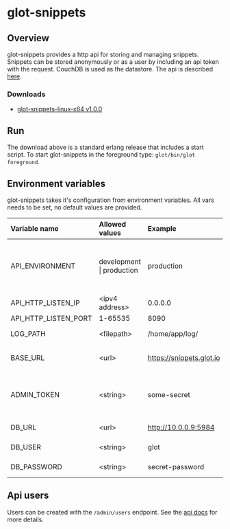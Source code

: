glot-snippets
=============


## Overview
glot-snippets provides a http api for storing and managing snippets.
Snippets can be stored anonymously or as a user by including an api token
with the request. CouchDB is used as the datastore.
The api is described [here](https://github.com/prasmussen/glot-snippets/tree/master/api_docs).

### Downloads
- [glot-snippets-linux-x64 v1.0.0](TODO)

## Run
The download above is a standard erlang release that includes a start script.
To start glot-snippets in the foreground type: `glot/bin/glot foreground`.

## Environment variables
glot-snippets takes it's configuration from environment variables.
All vars needs to be set, no default values are provided.

| Variable name        | Allowed values                | Example                  | Description                                                  |
|:---------------------|:------------------------------|:-------------------------|:-------------------------------------------------------------|
| API_ENVIRONMENT      | development &#124; production | production               | Development mode will enable auto compiling of changed files |
| API_HTTP_LISTEN_IP   | &lt;ipv4 address&gt;          | 0.0.0.0                  | Listen ip                                                    |
| API_HTTP_LISTEN_PORT | 1-65535                       | 8090                     | Listen port                                                  |
| LOG_PATH             | &lt;filepath&gt;              | /home/app/log/           | Path to save logs                                            |
| BASE_URL             | &lt;url&gt;                   | https://snippets.glot.io | Base url to where the api is hosted                          |
| ADMIN_TOKEN          | &lt;string&gt;                | some-secret              | Admin token used to access the /admin endpoints              |
| DB_URL               | &lt;url&gt;                   | http://10.0.0.9:5984     | Url to CouchDB                                               |
| DB_USER              | &lt;string&gt;                | glot                     | CouchDB user                                                 |
| DB_PASSWORD          | &lt;string&gt;                | secret-password          | CouchDB password                                             |

## Api users
Users can be created with the `/admin/users` endpoint.
See the [api docs](https://github.com/prasmussen/glot-snippets/tree/master/api_docs/admin) for more details.
